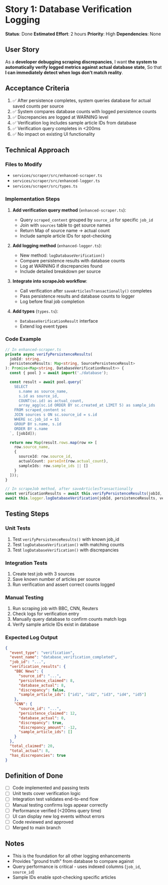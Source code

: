 # Story 1: Database Verification Logging

**Status**: Done
**Estimated Effort**: 2 hours
**Priority**: High
**Dependencies**: None

## User Story

As a **developer debugging scraping discrepancies**,
I want **the system to automatically verify logged metrics against actual database state**,
So that **I can immediately detect when logs don't match reality**.

## Acceptance Criteria

1. ✅ After persistence completes, system queries database for actual saved counts per source
2. ✅ System compares database counts with logged persistence counts
3. ✅ Discrepancies are logged at WARNING level
4. ✅ Verification log includes sample article IDs from database
5. ✅ Verification query completes in <200ms
6. ✅ No impact on existing UI functionality

## Technical Approach

### Files to Modify
- `services/scraper/src/enhanced-scraper.ts`
- `services/scraper/src/enhanced-logger.ts`
- `services/scraper/src/types.ts`

### Implementation Steps

1. **Add verification query method** (`enhanced-scraper.ts`):
   - Query `scraped_content` grouped by `source_id` for specific `job_id`
   - Join with `sources` table to get source names
   - Return Map of source name → actual count
   - Include sample article IDs for spot-checking

2. **Add logging method** (`enhanced-logger.ts`):
   - New method: `logDatabaseVerification()`
   - Compare persistence results with database counts
   - Log at WARNING if discrepancies found
   - Include detailed breakdown per source

3. **Integrate into scrapeJob workflow**:
   - Call verification after `saveArticlesTransactionally()` completes
   - Pass persistence results and database counts to logger
   - Log before final job completion

4. **Add types** (`types.ts`):
   - `DatabaseVerificationResult` interface
   - Extend log event types

### Code Example

```typescript
// In enhanced-scraper.ts
private async verifyPersistenceResults(
  jobId: string,
  persistenceResults: Map<string, SourcePersistenceResult>
): Promise<Map<string, DatabaseVerificationResult>> {
  const { pool } = await import('./database');

  const result = await pool.query(`
    SELECT
      s.name as source_name,
      s.id as source_id,
      COUNT(sc.id) as actual_count,
      array_agg(sc.id ORDER BY sc.created_at LIMIT 5) as sample_ids
    FROM scraped_content sc
    JOIN sources s ON sc.source_id = s.id
    WHERE sc.job_id = $1
    GROUP BY s.name, s.id
    ORDER BY s.name
  `, [jobId]);

  return new Map(result.rows.map(row => [
    row.source_name,
    {
      sourceId: row.source_id,
      actualCount: parseInt(row.actual_count),
      sampleIds: row.sample_ids || []
    }
  ]));
}

// In scrapeJob method, after saveArticlesTransactionally
const verificationResults = await this.verifyPersistenceResults(jobId, persistenceResults);
await this.logger.logDatabaseVerification(jobId, persistenceResults, verificationResults);
```

## Testing Steps

### Unit Tests
1. Test `verifyPersistenceResults()` with known job_id
2. Test `logDatabaseVerification()` with matching counts
3. Test `logDatabaseVerification()` with discrepancies

### Integration Tests
1. Create test job with 3 sources
2. Save known number of articles per source
3. Run verification and assert correct counts logged

### Manual Testing
1. Run scraping job with BBC, CNN, Reuters
2. Check logs for verification entry
3. Manually query database to confirm counts match logs
4. Verify sample article IDs exist in database

### Expected Log Output

```json
{
  "event_type": "verification",
  "event_name": "database_verification_completed",
  "job_id": "...",
  "verification_results": {
    "BBC News": {
      "source_id": "...",
      "persistence_claimed": 8,
      "database_actual": 8,
      "discrepancy": false,
      "sample_article_ids": ["id1", "id2", "id3", "id4", "id5"]
    },
    "CNN": {
      "source_id": "...",
      "persistence_claimed": 12,
      "database_actual": 0,
      "discrepancy": true,
      "discrepancy_amount": -12,
      "sample_article_ids": []
    }
  },
  "total_claimed": 20,
  "total_actual": 8,
  "has_discrepancies": true
}
```

## Definition of Done

- [ ] Code implemented and passing tests
- [ ] Unit tests cover verification logic
- [ ] Integration test validates end-to-end flow
- [ ] Manual testing confirms logs appear correctly
- [ ] Performance verified (<200ms query time)
- [ ] UI can display new log events without errors
- [ ] Code reviewed and approved
- [ ] Merged to main branch

## Notes

- This is the foundation for all other logging enhancements
- Provides "ground truth" from database to compare against
- Query performance is critical - uses indexed columns (`job_id`, `source_id`)
- Sample IDs enable spot-checking specific articles

